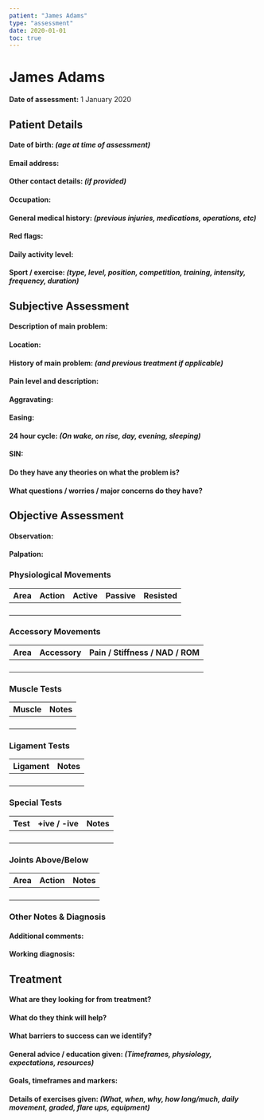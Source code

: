 ```yaml
---
patient: "James Adams"
type: "assessment"
date: 2020-01-01
toc: true
---
```


# James Adams

**Date of assessment:** 1 January 2020

## Patient Details

#### Date of birth: *(age at time of assessment)*

#### Email address:

#### Other contact details: *(if provided)*

#### Occupation:

#### General medical history: *(previous injuries, medications, operations, etc)*

#### Red flags:

#### Daily activity level:

#### Sport / exercise: *(type, level, position, competition, training, intensity, frequency,  duration)*

## Subjective Assessment

#### Description of main problem:

#### Location:

#### History of main problem: *(and previous treatment if applicable)*

#### Pain level and description:

#### Aggravating:

#### Easing:

#### 24 hour cycle: *(On wake, on rise, day, evening, sleeping)*

#### SIN:

#### Do they have any theories on what the problem is?

#### What questions / worries / major concerns do they have?

## Objective Assessment

#### Observation:

#### Palpation:

### Physiological Movements

| Area | Action | Active | Passive | Resisted |
| ---- | ------ | ------ | ------- | -------- |
|      |        |        |         |          |
|      |        |        |         |          |
|      |        |        |         |          |
|      |        |        |         |          |

### Accessory Movements

| Area | Accessory | Pain / Stiffness / NAD / ROM |
| ---- | --------- | ---------------------------- |
|      |           |                              |
|      |           |                              |
|      |           |                              |
|      |           |                              |

### Muscle Tests

| Muscle | Notes |
| ------ | ----- |
|        |       |
|        |       |
|        |       |
|        |       |

### Ligament Tests

| Ligament | Notes |
| -------- | ----- |
|          |       |
|          |       |
|          |       |
|          |       |

### Special Tests

| Test | +ive / -ive | Notes |
| ---- | ----------- | ----- |
|      |             |       |
|      |             |       |
|      |             |       |
|      |             |       |

### Joints Above/Below

| Area | Action | Notes |
| ---- | ------ | ----- |
|      |        |       |
|      |        |       |
|      |        |       |
|      |        |       |

### Other Notes & Diagnosis

#### Additional comments:

#### Working diagnosis:

## Treatment

#### What are they looking for from treatment?

#### What do they think will help?

#### What barriers to success can we identify?

#### General advice / education given: *(Timeframes, physiology, expectations, resources)*

#### Goals, timeframes and markers:

#### Details of exercises given: *(What, when, why, how long/much, daily movement, graded, flare ups, equipment)*
